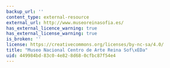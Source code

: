 ```yaml
---
backup_url: ''
content_type: external-resource
external_url: http://www.museoreinasofia.es/
has_external_licence_warning: true
has_external_license_warning: true
is_broken: ''
license: https://creativecommons.org/licenses/by-nc-sa/4.0/
title: "Museo Nacional Centro de Arte Reina Sof\xEDa"
uid: 449984bd-83c0-4e82-8d68-0cfbc87f54e4
---
```

